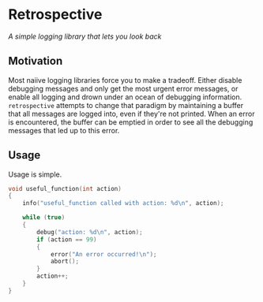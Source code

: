# Retrospective

_A simple logging library that lets you look back_

## Motivation

Most naiive logging libraries force you to make a tradeoff. Either disable debugging
messages and only get the most urgent error messages, or enable all logging and drown
under an ocean of debugging information. `retrospective` attempts to change that paradigm
by maintaining a buffer that all messages are logged into, even if they're not printed.
When an error is encountered, the buffer can be emptied in order to see all the
debugging messages that led up to this error.


## Usage

Usage is simple.

```c
void useful_function(int action)
{
    info("useful_function called with action: %d\n", action);

    while (true)
    {
        debug("action: %d\n", action);
        if (action == 99)
        {
            error("An error occurred!\n");
            abort();
        }
        action++;
    }
}

```
